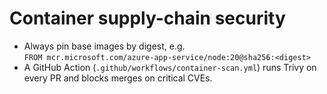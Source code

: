 # Container supply-chain security

- Always pin base images by digest, e.g.  
  `FROM mcr.microsoft.com/azure-app-service/node:20@sha256:<digest>`
- A GitHub Action (`.github/workflows/container-scan.yml`) runs Trivy on every PR and blocks merges on critical CVEs.
